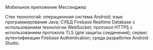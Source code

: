 Мобильное приложение Мессенджер 

Стек технологий:
операционная система Android;
язык программирования Java;
СУБД Firebase Realtime Database с использованием технологии WebSocket;
протокол HTTPS с использованием протокола TLS (для защиты соединения);
сервис аутентификации Firebase Authentication;
среда разработки Android Studio.
